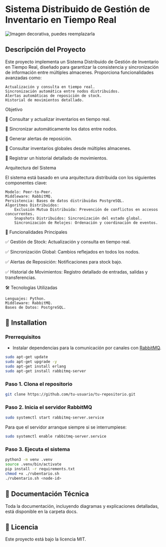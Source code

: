 # Sistema Distribuido de Gestión de Inventario en Tiempo Real

![Imagen decorativa, puedes reemplazarla](https://upload.wikimedia.org/wikipedia/commons/thumb/a/a2/Amazon_Espa%C3%B1a_por_dentro_%28San_Fernando_de_Henares%29.JPG/800px-Amazon_Espa%C3%B1a_por_dentro_%28San_Fernando_de_Henares%29.JPG)
## Descripción del Proyecto

Este proyecto implementa un Sistema Distribuido de Gestión de Inventario en Tiempo Real, diseñado para garantizar la consistencia y sincronización de información entre múltiples almacenes. Proporciona funcionalidades avanzadas como:

    Actualización y consulta en tiempo real.
    Sincronización automática entre nodos distribuidos.
    Alertas automáticas de reposición de stock.
    Historial de movimientos detallado.

Objetivo

🔹 Consultar y actualizar inventarios en tiempo real.

🔹 Sincronizar automáticamente los datos entre nodos.

🔹 Generar alertas de reposición.

🔹 Consultar inventarios globales desde múltiples almacenes.

🔹 Registrar un historial detallado de movimientos.

Arquitectura del Sistema

El sistema está basado en una arquitectura distribuida con los siguientes componentes clave:

    Modelo: Peer-to-Peer.
    Middleware: RabbitMQ.
    Persistencia: Bases de datos distribuidas PostgreSQL.
    Algoritmos Distribuidos:
        Exclusión Mutua Distribuida: Prevención de conflictos en accesos concurrentes.
        Snapshots Distribuidos: Sincronización del estado global.
        Sincronización de Relojes: Ordenación y coordinación de eventos.

🚀 Funcionalidades Principales

✅ Gestión de Stock: Actualización y consulta en tiempo real.

✅ Sincronización Global: Cambios reflejados en todos los nodos.

✅ Alertas de Reposición: Notificaciones para stock bajo.

✅ Historial de Movimientos: Registro detallado de entradas, salidas y transferencias.

🛠️ Tecnologías Utilizadas

    Lenguajes: Python.
    Middleware: RabbitMQ.
    Bases de Datos: PostgreSQL.

## 🚀 Installation

### Prerrequisitos

- Instalar dependencias para la comunicación por canales con [RabbitMQ](https://github.com/rabbitmq).
```sh
sudo apt-get update
sudo apt-get upgrade -y
sudo apt-get install erlang
sudo apt-get install rabbitmq-server
```

### Paso 1. Clona el repositorio
```sh
git clone https://github.com/tu-usuario/tu-repositorio.git
```

### Paso 2. Inicia el servidor RabbitMQ
```sh
sudo systemctl start rabbitmq-server.service
```
Para que el servidor arranque siempre si se interrumpiese:
```sh
sudo systemctl enable rabbitmq-server.service
```

### Paso 3. Ejecuta el sistema
```sh
python3 -m venv .venv
source .venv/bin/activate
pip install -r requirements.txt
chmod +x ./rubentario.sh
./rubentario.sh <node-id>
```

## 📄 Documentación Técnica

Toda la documentación, incluyendo diagramas y explicaciones detalladas, está disponible en la carpeta docs.

## 📝 Licencia

Este proyecto está bajo la licencia MIT.
